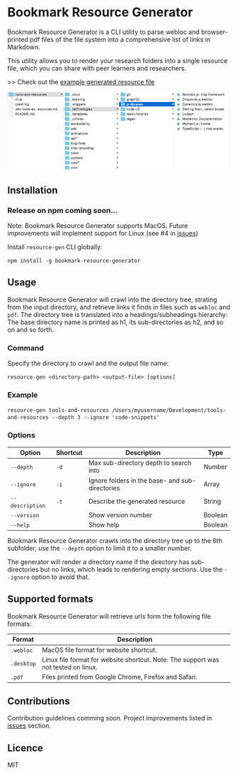 # Bookmark Resource Generator

Bookmark Resource Generator is a CLI utility to parse webloc and browser-printed pdf files of the file system into a comprehensive list of links in Markdown. 

This utility allows you to render your research folders into a single resource file, which you can share with peer learners and researchers. 

\>\> Check out the [example generated resource file](./output/dev-tools-and-resources.md)

![Folder structure screenshot](./folder-structure.png)

## Installation

### Release on npm coming soon...

Note: Bookmark Resource Generator supports MacOS. Future improvements will implement support for Linux (see #4 in [issues](https://github.com/vincentreynaud/bookmark-resource-generator/issues)) 

Install `resource-gen` CLI globally: 

```
npm install -g bookmark-resource-generator
```

## Usage

Bookmark Resource Generator will crawl into the directory tree, strating from the input directory, and retrieve links it finds in files such as `webloc` and `pdf`. The directory tree is translated into a headings/subheadings hierarchy: The base directory name is printed as h1, its sub-directories as h2, and so on and so forth.

### Command 

Specify the directory to crawl and the output file name:

```
resource-gen <directory-path> <output-file> [options]
``` 


### Example  
```
resource-gen tools-and-resources /Users/myusername/Development/tools-and-resources --depth 3 --ignore 'code-snippets'
```

### Options  

| Option           | Shortcut | Description                                     | Type     |
| ---------------- | -------- | ----------------------------------------------- | -------- |
| `--depth`        | `-d`     | Max sub-directory depth to search into          | Number   |
| `--ignore`       | `-i`     | Ignore folders in the base- and sub-directories  | Array    |
| `--description`  | `-t`     | Describe the generated resource                 | String   |
| `--version`      |          | Show version number                             | Boolean  |
| `--help`         |          | Show help                                       | Boolean  |


Bookmark Resource Generator crawls into the directory tree up to the 6th subfolder, use the `--depth` option to limit it to a smaller number. 

The generator will render a directory name if the directory has sub-directories but no links, which leads to rendering empty sections. Use the `--ignore` option to avoid that. 

## Supported formats

Bookmark Resource Generator will retrieve urls form the following file formats:   

| Format     | Description                                                                     
| ---------- | ---------------------------------------------
| `.webloc`  | MacOS file format for website shortcut.
| `.desktop` | Linux file format for website shortcut. Note: The support was not tested on linux.
| `.pdf`     | Files printed from Google Chrome, Firefox and Safari.


## Contributions

Contribution guidelines comming soon. Project improvements listed in [issues](https://github.com/vincentreynaud/bookmark-resource-generator/issues) section.

## Licence

MIT
